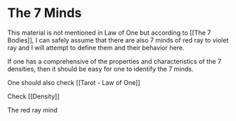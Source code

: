 # The 7 Minds
This material is not mentioned in Law of One but according to [[The 7 Bodies]], I can safely assume that there are also 7 minds of red ray to violet ray and I will attempt to define them and their behavior here.

If one has a comprehensive of the properties and characteristics of the 7 densities, then it should be easy for one to identify the 7 minds. 

One should also check [[Tarot - Law of One]]

Check [[Density]]

The red ray mind 